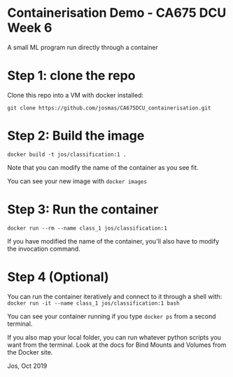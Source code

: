 # Containerisation Demo - CA675 DCU Week 6
A small ML program run directly through a container

# Step 1: clone the repo
Clone this repo into a VM with docker installed:

`git clone https://github.com/josmas/CA675DCU_containerisation.git`

# Step 2: Build the image
`docker build -t jos/classification:1 .`

Note that you can modify the name of the container as you see fit.

You can see your new image with `docker images`

# Step 3: Run the container
`docker run --rm --name class_1 jos/classification:1`

If you have modified the name of the container, you'll also have to modify the
invocation command.

# Step 4 (Optional)
You can run the container iteratively and connect to it through a shell with:
`docker run -it --name class_1 jos/classification:1 bash`

You can see your container running if you type `docker ps` from a second
terminal.

If you also map your local folder, you can run whatever python scripts you want
from the terminal. Look at the docs for Bind Mounts and Volumes from the Docker
site.


Jos, Oct 2019
